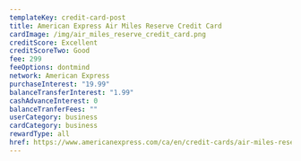 ```yaml
---
templateKey: credit-card-post
title: American Express Air Miles Reserve Credit Card
cardImage: /img/air_miles_reserve_credit_card.png
creditScore: Excellent
creditScoreTwo: Good
fee: 299
feeOptions: dontmind
network: American Express
purchaseInterest: "19.99"
balanceTransferInterest: "1.99"
cashAdvanceInterest: 0
balanceTranferFees: ""
userCategory: business
cardCategory: business
rewardType: all
href: https://www.americanexpress.com/ca/en/credit-cards/air-miles-reserve-credit-card/?linknav=ca-en-amex-cardshop-allcards-learn-americanExpressAIRMILESReserveCreditCard&cpid=100186460
---
```

